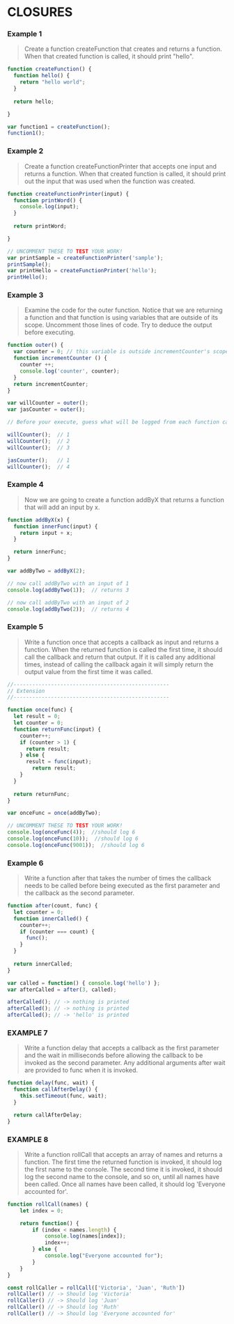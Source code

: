 # CLOSURES

### Example 1

> Create a function createFunction that creates and returns a function. When that created function is called, it should print "hello".
  
```js
function createFunction() {
  function hello() {
    return "hello world";
  }
  
  return hello;

}

var function1 = createFunction();
function1();
```

### Example 2

> Create a function createFunctionPrinter that accepts one input and returns a function. When that created function is called, it should print out the input that was used when the function was created.

```js
function createFunctionPrinter(input) {
  function printWord() {
    console.log(input);
  }
  
  return printWord;

}

// UNCOMMENT THESE TO TEST YOUR WORK!
var printSample = createFunctionPrinter('sample');
printSample();
var printHello = createFunctionPrinter('hello');
printHello();
```

### Example 3

>Examine the code for the outer function. Notice that we are returning a function and that function is using variables that are outside of its scope. Uncomment those lines of code. Try to deduce the output before executing.

```js
function outer() {
  var counter = 0; // this variable is outside incrementCounter's scope
  function incrementCounter () {
    counter ++;
    console.log('counter', counter);
  }
  return incrementCounter;
}

var willCounter = outer();
var jasCounter = outer();

// Before your execute, guess what will be logged from each function call.

willCounter();  // 1
willCounter();  // 2
willCounter();  // 3

jasCounter();   // 1
willCounter();  // 4
```

### Example 4

> Now we are going to create a function addByX that returns a function that will add an input by x.

```js
function addByX(x) {
  function innerFunc(input) {
    return input + x;
  }

  return innerFunc;
}

var addByTwo = addByX(2);

// now call addByTwo with an input of 1
console.log(addByTwo(1));  // returns 3

// now call addByTwo with an input of 2
console.log(addByTwo(2));  // returns 4
```

### Example 5

> Write a function once that accepts a callback as input and returns a function. When the returned function is called the first time, it should call the callback and return that output. If it is called any additional times, instead of calling the callback again it will simply return the output value from the first time it was called.

```js
//--------------------------------------------------
// Extension
//--------------------------------------------------

function once(func) {
  let result = 0;
  let counter = 0;
  function returnFunc(input) {
    counter++;
    if (counter > 1) {
      return result;
    } else {
      result = func(input);
    	return result;
    }
  }
  
  return returnFunc;
}

var onceFunc = once(addByTwo);

// UNCOMMENT THESE TO TEST YOUR WORK!
console.log(onceFunc(4));  //should log 6
console.log(onceFunc(10));  //should log 6
console.log(onceFunc(9001));  //should log 6
```

### Example 6

> Write a function after that takes the number of times the callback needs to be called before being executed as the first parameter and the callback as the second parameter.

```js
function after(count, func) {
  let counter = 0;
  function innerCalled() {
    counter++;
    if (counter === count) {
      func();
    }
  }
  
  return innerCalled;
}

var called = function() { console.log('hello') };
var afterCalled = after(3, called);

afterCalled(); // -> nothing is printed
afterCalled(); // -> nothing is printed
afterCalled(); // -> 'hello' is printed
```

### EXAMPLE 7

> Write a function delay that accepts a callback as the first parameter and the wait in milliseconds before allowing the callback to be invoked as the second parameter. Any additional arguments after wait are provided to func when it is invoked.

```js
function delay(func, wait) {
  function callAfterDelay() {
    this.setTimeout(func, wait);
  }

  return callAfterDelay;
}
```

### EXAMPLE 8

> Write a function rollCall that accepts an array of names and returns a function. The first time the returned function is invoked, it should log the first name to the console. The second time it is invoked, it should log the second name to the console, and so on, until all names have been called. Once all names have been called, it should log 'Everyone accounted for'.

```js
function rollCall(names) {
    let index = 0;

    return function() {
        if (index < names.length) {
            console.log(names[index]);
            index++;
        } else {
            console.log("Everyone accounted for");
        }
    }
}

const rollCaller = rollCall(['Victoria', 'Juan', 'Ruth'])
rollCaller() // -> Should log 'Victoria'
rollCaller() // -> Should log 'Juan'
rollCaller() // -> Should log 'Ruth'
rollCaller() // -> Should log 'Everyone accounted for'
```
